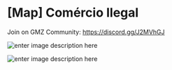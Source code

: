 # [Map] Comércio Ilegal

Join on GMZ Community: https://discord.gg/J2MVhGJ


![enter image description here](https://i.imgur.com/cOA5prh.png)


![enter image description here](https://i.imgur.com/GJ1M9O8.png)
